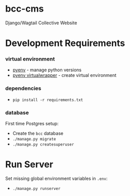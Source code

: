 # bcc-cms
Django/Wagtail Collective Website

# Development Requirements
### virtual environment
- [pyenv](https://github.com/pyenv/pyenv) - manage python versions
- [pyenv virtualwrapper](https://github.com/pyenv/pyenv-virtualenvwrapper) - create virtual environment

### dependencies
- `pip install -r requirements.txt`

### database
First time Postgres setup:
- Create the `bcc` database
- `./manage.py migrate`
- `./manage.py createsuperuser`


# Run Server
Set missing global environment variables in `.env`:
- `./manage.py runserver`
